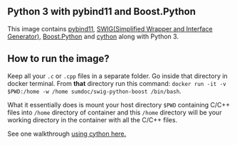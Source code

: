## Python 3 with pybind11 and Boost.Python


This image contains [pybind11](https://github.com/pybind/pybind11), [SWIG(Simplified Wrapper and Interface Generator)](http://www.swig.org/), [Boost.Python](https://www.boost.org/doc/libs/1_65_0/libs/python/doc/html/index.html) and [cython](http://cython.org/) along with Python 3.


## How to run the image?


Keep all your `.c` or `.cpp` files in a separate folder. Go inside that directory in docker terminal. From **that** directory run this command:
`docker run -it -v $PWD:/home -w /home sumdoc/swig-python-boost /bin/bash`.

What it essentially does is mount your host directory `$PWD` containing C/C++ files into `/home` directory of container and this `/home` directory will be your working directory in the container with all the C/C++ files.



See one walkthrough [using cython here.](https://medium.com/@shamir.stav_83310/making-your-c-library-callable-from-python-by-wrapping-it-with-cython-b09db35012a3)
